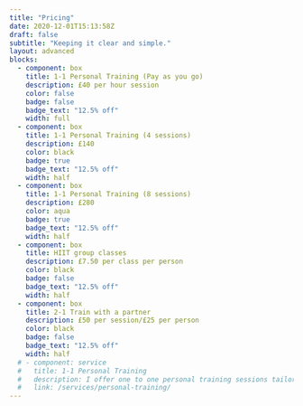 ```yaml
---
title: "Pricing"
date: 2020-12-01T15:13:58Z
draft: false
subtitle: "Keeping it clear and simple."
layout: advanced
blocks: 
  - component: box
    title: 1-1 Personal Training (Pay as you go)
    description: £40 per hour session
    color: false
    badge: false
    badge_text: "12.5% off" 
    width: full
  - component: box
    title: 1-1 Personal Training (4 sessions)
    description: £140
    color: black 
    badge: true
    badge_text: "12.5% off" 
    width: half
  - component: box
    title: 1-1 Personal Training (8 sessions)
    description: £280
    color: aqua
    badge: true
    badge_text: "12.5% off" 
    width: half
  - component: box
    title: HIIT group classes
    description: £7.50 per class per person
    color: black 
    badge: false
    badge_text: "12.5% off" 
    width: half
  - component: box
    title: 2-1 Train with a partner
    description: £50 per session/£25 per person
    color: black 
    badge: false
    badge_text: "12.5% off" 
    width: half
  # - component: service
  #   title: 1-1 Personal Training
  #   description: I offer one to one personal training sessions tailored to your personal fitness goals.
  #   link: /services/personal-training/
---
```

